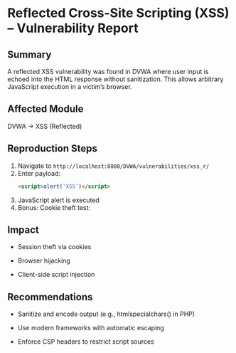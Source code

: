 # Reflected Cross-Site Scripting (XSS) – Vulnerability Report

## Summary
A reflected XSS vulnerability was found in DVWA where user input is echoed into the HTML response without sanitization. This allows arbitrary JavaScript execution in a victim’s browser.

## Affected Module
DVWA → XSS (Reflected)

## Reproduction Steps
1. Navigate to `http://localhost:8080/DVWA/vulnerabilities/xss_r/`
2. Enter payload:
   ```html
   <script>alert('XSS')</script>
3. JavaScript alert is executed
4. Bonus: Cookie theft test:
    <script>alert(document.cookie)</script>
## Impact
 - Session theft via cookies

 - Browser hijacking

 - Client-side script injection

## Recommendations
 - Sanitize and encode output (e.g., htmlspecialchars() in PHP)

 - Use modern frameworks with automatic escaping

 - Enforce CSP headers to restrict script sources





